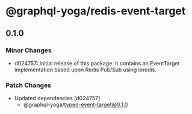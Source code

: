 # @graphql-yoga/redis-event-target

## 0.1.0

### Minor Changes

- d024757: Initial release of this package. It contains an EventTarget implementation based upon Redis Pub/Sub using ioredis.

### Patch Changes

- Updated dependencies [d024757]
  - @graphql-yoga/typed-event-target@0.1.0
